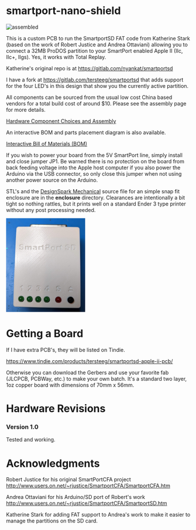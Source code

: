 # smartport-nano-shield
![assembled](docs/combined-boards.jpg)

This is a custom PCB to run the SmartportSD FAT code from Katherine Stark (based on the work of Robert Justice and Andrea Ottaviani) allowing you to connect a 32MB ProDOS partition to your SmartPort enabled Apple II (IIc, IIc+, IIgs).  Yes, it works with Total Replay.

Katherine's original repo is at https://gitlab.com/nyankat/smartportsd

I have a fork at https://gitlab.com/tersteeg/smartportsd that adds support for the four LED's in this design that show you the currently active partition.

All components can be sourced from the usual low cost China based vendors for a total build cost of around $10.  Please see the assembly page for more details.

[Hardware Component Choices and Assembly](https://djtersteegc.github.io/smartportsd-nano-shield/assembly.html)

An interactive BOM and parts placement diagram is also available.

[Interactive Bill of Materials (BOM)](https://djtersteegc.github.io/smartportsd-nano-shield/ibom.html)

If you wish to power your board from the 5V SmartPort line, simply install and close jumper JP1.  Be warned there is no protection on the board from back feeding voltage into the Apple host computer if you also power the Arduino via the USB connector, so only close this jumper when not using another power source on the Arduino.

STL's and the [DesignSpark Mechanical](https://www.rs-online.com/designspark/mechanical-software) source file for an simple snap fit enclosure are in the **enclosure** directory. Clearances are intentionally a bit tight so nothing rattles, but it prints well on a standard Ender 3 type printer without any post processing needed.

<img src="docs/enclosure.jpg" alt="enclosure" style="zoom: 25%;" /> 

# Getting a Board

If I have extra PCB's, they will be listed on Tindie.

https://www.tindie.com/products/tersteeg/smartportsd-apple-ii-pcb/

Otherwise you can download the Gerbers and use your favorite fab (JLCPCB, PCBWay, etc.) to make your own batch.  It's a standard two layer, 1oz copper board with dimensions of 70mm x 56mm.

# Hardware Revisions

### Version 1.0

Tested and working.

# Acknowledgments

Robert Justice for his original SmartPortCFA project http://www.users.on.net/~rjustice/SmartportCFA/SmartportCFA.htm

Andrea Ottaviani for his Arduino/SD port of Robert's work http://www.users.on.net/~rjustice/SmartportCFA/SmartportSD.htm

Katherine Stark for adding FAT support to Andrea's work to make it easier to manage the partitions on the SD card.



